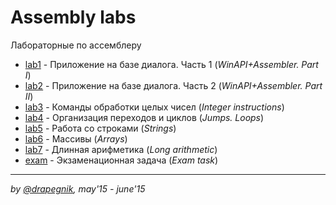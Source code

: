 # Assembly labs
Лабораторные по ассемблеру

* [lab1](https://github.com/Drapegnik/bsu/tree/master/programming/inline-assembly/lab1) - Приложение на базе диалога. Часть 1 (*WinAPI+Assembler. Part I*)
* [lab2](https://github.com/Drapegnik/bsu/tree/master/programming/inline-assembly/lab2) - Приложение на базе диалога. Часть 2 (*WinAPI+Assembler. Part II*)
* [lab3](https://github.com/Drapegnik/bsu/tree/master/programming/inline-assembly/lab3) - Команды обработки целых чисел (*Integer instructions*)
* [lab4](https://github.com/Drapegnik/bsu/tree/master/programming/inline-assembly/lab4) - Организация переходов и циклов (*Jumps. Loops*)
* [lab5](https://github.com/Drapegnik/bsu/tree/master/programming/inline-assembly/lab5) - Работа со строками (*Strings*)
* [lab6](https://github.com/Drapegnik/bsu/tree/master/programming/inline-assembly/lab6) - Массивы (*Arrays*)
* [lab7](https://github.com/Drapegnik/bsu/tree/master/programming/inline-assembly/lab7) - Длинная арифметика (*Long arithmetic*)
* [exam](https://github.com/Drapegnik/bsu/tree/master/programming/inline-assembly/exam) - Экзаменационная задача (*Exam task*)

***

*by [@drapegnik](https://github.com/Drapegnik), may'15 - june'15*